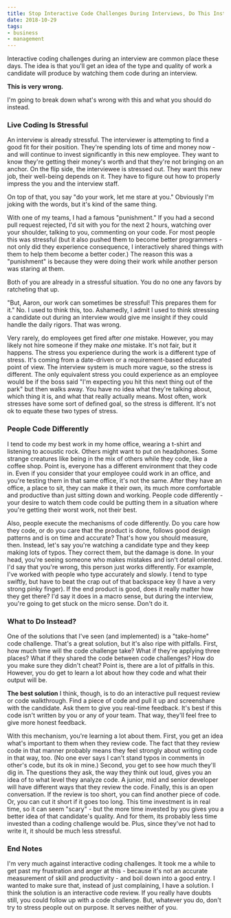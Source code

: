 ```yaml
---
title: Stop Interactive Code Challenges During Interviews, Do This Instead
date: 2018-10-29
tags:
- business
- management
---
```

Interactive coding challenges during an interview are common place these days.  The idea is that you'll get an idea of the type and quality of work a candidate will produce by watching them code during an interview.

<!--more-->

**This is very wrong.**

I'm going to break down what's wrong with this and what you should do instead.

### Live Coding Is Stressful

An interview is already stressful. The interviewer is attempting to find a good fit for their position. They're spending lots of time and money now - and will continue to invest significantly in this new employee. They want to know they're getting their money's worth and that they're not bringing on an anchor.  On the flip side, the interviewee is stressed out. They want this new job, their well-being depends on it.  They have to figure out how to properly impress the you and the interview staff.

On top of that, you say "do your work, let me stare at you."  Obviously I'm joking with the words, but it's kind of the same thing.

With one of my teams, I had a famous "punishment."  If you had a second pull request rejected, I'd sit with you for the next 2 hours, watching over your shoulder, talking to you, commenting on your code.  For most people this was stressful (but it also pushed them to become better programmers - not only did they experience consequence, I interactively shared things with them to help them become a better coder.)  The reason this was a "punishment" is because they were doing their work while another person was staring at them.

Both of you are already in a stressful situation. You do no one any favors by ratcheting that up.

"But, Aaron, our work can sometimes be stressful! This prepares them for it."  No.  I used to think this, too. Ashamedly, I admit I used to think stressing a candidate out during an interview would give me insight if they could handle the daily rigors.  That was wrong.

Very rarely, do employees get fired after *one* mistake.  However, you may likely not hire someone if they make *one* mistake. It's not fair, but it happens.  The stress you experience during the work is a different type of stress. It's coming from a date-driven or a requirement-based educated point of view.  The interview system is much more vague, so the stress is different.  The only equivalent stress you could experience as an employee would be if the boss said "I'm expecting you hit this next thing out of the park" but then walks away. You have no idea what they're talking about, which thing it is, and what that really actually means.  Most often, work stresses have some sort of defined goal, so the stress is different.  It's not ok to equate these two types of stress.

### People Code Differently

I tend to code my best work in my home office, wearing a t-shirt and listening to acoustic rock.  Others might want to put on headphones. Some strange creatures like being in the mix of others while they code, like a coffee shop.  Point is, everyone has a different environment that they code in. Even if you consider that your employee could work in an office, and you're testing them in that same office, it's not the same. After they have an office, a place to sit, they can make it their own, its much more comfortable and productive than just sitting down and working.  People code differently - your desire to watch them code could be putting them in a situation where you're getting their worst work, not their best.

Also, people execute the mechanisms of code differently.  Do you care how they code, or do you care that the product is done, follows good design patterns and is on time and accurate?  That's how you should measure, then.  Instead, let's say you're watching a candidate type and they keep making lots of typos.  They correct them, but the damage is done. In your head, you're seeing someone who makes mistakes and isn't detail oriented.  I'd say that you're wrong, this person just works differently.  For example, I've worked with people who type accurately and slowly. I tend to type swiftly, but have to beat the crap out of that backspace key (I have a very strong pinky finger).  If the end product is good, does it really matter how they get there?  I'd say it does in a macro sense, but during the interview, you're going to get stuck on the micro sense.  Don't do it.

### What to Do Instead?

One of the solutions that I've seen (and implemented) is a "take-home" code challenge.  That's a great solution, but it's also ripe with pitfalls.  First, how much time will the code challenge take?  What if they're applying three places?  What if they shared the code between code challenges? How do you make sure they didn't cheat?  Point is, there are a lot of pitfalls in this.  However, you do get to learn a lot about how they code and what their output will be.

**The best solution** I think, though, is to do an interactive pull request review or code walkthrough.  Find a piece of code and pull it up and screenshare with the candidate.  Ask them to give you real-time feedback. It's best if this code isn't written by you or any of your team.  That way, they'll feel free to give more honest feedback.

With this mechanism, you're learning a lot about them.  First, you get an idea what's important to them when they review code.  The fact that they review code in that manner probably means they feel strongly about writing code in that way, too.  (No one ever says I can't stand typos in comments in other's code, but its ok in mine.)  Second, you get to see how much they'll dig in. The questions they ask, the way they think out loud, gives you an idea of to what level they analyze code.  A junior, mid and senior developer will have different ways that they review the code.  Finally, this is an open conversation. If the review is too short, you can find another piece of code.  Or, you can cut it short if it goes too long.  This time investment is in real time, so it can seem "scary" - but the more time invested by you gives you a better idea of that candidate's quality. And for them, its probably less time invested than a coding challenge would be. Plus, since they've not had to write it, it should be much less stressful.

### End Notes

I'm very much against interactive coding challenges. It took me a while to get past my frustration and anger at this - because it's not an accurate measurement of skill and productivity - and boil down into a good entry. I wanted to make sure that, instead of just complaining, I have a solution. I think the solution is an interactive code review. If you really have doubts still, you could follow up with a code challenge.  But, whatever you do, don't try to stress people out on purpose. It serves neither of you.
